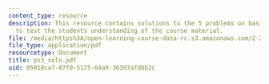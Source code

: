 ```yaml
---
content_type: resource
description: This resource contains solutions to the 5 problems on basic probabilities
  to test the students understanding of the course material.
file: /media/https%3A/open-learning-course-data-rc.s3.amazonaws.com/2-22-design-principles-for-ocean-vehicles-13-42-spring-2005/05018ca707f0517564a9363d7afd6b2c_ps3_soln.pdf
file_type: application/pdf
resourcetype: Document
title: ps3_soln.pdf
uid: 05018ca7-07f0-5175-64a9-363d7afd6b2c
---
```

